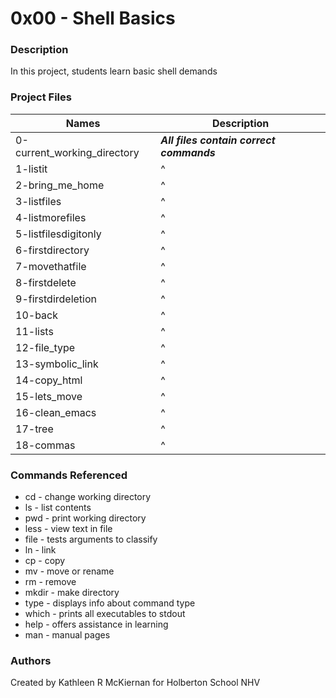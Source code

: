 # 0x00 - Shell Basics

### Description
In this project, students learn basic shell demands

### Project Files
Names | Description
------|-----------------------
0-current_working_directory | ***All files contain correct commands***
1-listit | ^
2-bring_me_home | ^
3-listfiles | ^
4-listmorefiles | ^
5-listfilesdigitonly | ^
6-firstdirectory | ^
7-movethatfile | ^
8-firstdelete | ^
9-firstdirdeletion | ^
10-back | ^
11-lists | ^
12-file_type | ^
13-symbolic_link | ^
14-copy_html | ^
15-lets_move | ^
16-clean_emacs | ^
17-tree | ^
18-commas | ^

### Commands Referenced
- cd - change working directory
- ls - list contents
- pwd - print working directory
- less - view text in file
- file - tests arguments to classify
- ln - link
- cp - copy
- mv - move or rename
- rm - remove
- mkdir - make directory
- type - displays info about command type
- which - prints all executables to stdout
- help - offers assistance in learning
- man - manual pages

### Authors
Created by Kathleen R McKiernan for Holberton School NHV
